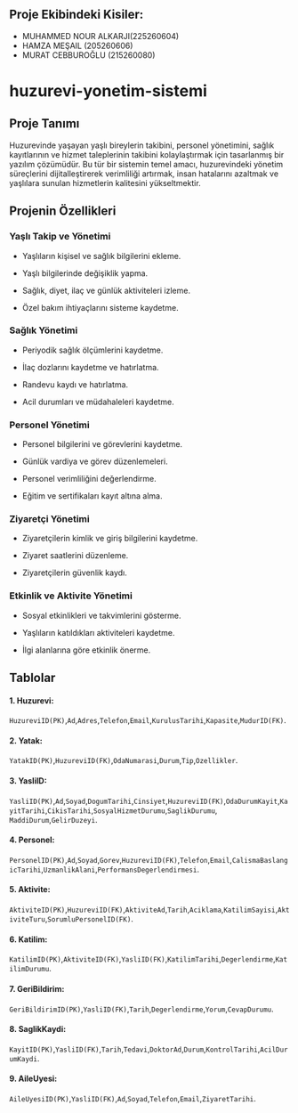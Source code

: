 ## Proje Ekibindeki Kisiler:

* MUHAMMED NOUR ALKARJI(225260604)
* HAMZA MEŞAIL (205260606)
* MURAT CEBBUROĞLU (215260080)
# huzurevi-yonetim-sistemi

## Proje Tanımı

Huzurevinde yaşayan yaşlı bireylerin takibini, personel yönetimini, sağlık kayıtlarının ve hizmet taleplerinin takibini kolaylaştırmak için tasarlanmış bir yazılım çözümüdür. Bu tür bir sistemin temel amacı, huzurevindeki yönetim süreçlerini dijitalleştirerek verimliliği artırmak, insan hatalarını azaltmak ve yaşlılara sunulan hizmetlerin kalitesini yükseltmektir.

## Projenin Özellikleri

### Yaşlı Takip ve Yönetimi

* Yaşlıların kişisel ve sağlık bilgilerini ekleme.                                                           

* Yaşlı bilgilerinde değişiklik yapma.                                                           

* Sağlık, diyet, ilaç ve günlük aktiviteleri izleme.                                                           

* Özel bakım ihtiyaçlarını sisteme kaydetme.                                                           

### Sağlık Yönetimi

* Periyodik sağlık ölçümlerini kaydetme.

* İlaç dozlarını kaydetme ve hatırlatma.

* Randevu kaydı ve hatırlatma.

* Acil durumları ve müdahaleleri kaydetme.

### Personel Yönetimi

* Personel bilgilerini ve görevlerini kaydetme.

* Günlük vardiya ve görev düzenlemeleri.

* Personel verimliliğini değerlendirme.

* Eğitim ve sertifikaları kayıt altına alma.

### Ziyaretçi Yönetimi

* Ziyaretçilerin kimlik ve giriş bilgilerini kaydetme.

* Ziyaret saatlerini düzenleme.

* Ziyaretçilerin güvenlik kaydı.

### Etkinlik ve Aktivite Yönetimi

* Sosyal etkinlikleri ve takvimlerini gösterme.

* Yaşlıların katıldıkları aktiviteleri kaydetme.

* İlgi alanlarına göre etkinlik önerme.

## Tablolar

<h4>1. Huzurevi:</h4>
<code>HuzureviID(PK)</code>,<code>Ad</code>,<code>Adres</code>,<code>Telefon</code>,<code>Email</code>,<code>KurulusTarihi</code>,<code>Kapasite</code>,<code>MudurID(FK)</code>.
<h4>2. Yatak:</h4>
<code>YatakID(PK)</code>,<code>HuzureviID(FK)</code>,<code>OdaNumarasi</code>,<code>Durum</code>,<code>Tip</code>,<code>Ozellikler</code>.
<h4>3. YasliID:</h4>
<code>YasliID(PK)</code>,<code>Ad</code>,<code>Soyad</code>,<code>DogumTarihi</code>,<code>Cinsiyet</code>,<code>HuzureviID(FK)</code>,<code>OdaDurumKayit</code>,<code>KayitTarihi</code>,<code>CikisTarihi</code>,<code>SosyalHizmetDurumu</code>,<code>SaglikDurumu</code>, <code>MaddiDurum</code>,<code>GelirDuzeyi</code>.
<h4>4. Personel:</h4>
<code>PersonelID(PK)</code>,<code>Ad</code>,<code>Soyad</code>,<code>Gorev</code>,<code>HuzureviID(FK)</code>,<code>Telefon</code>,<code>Email</code>,<code>CalismaBaslangicTarihi</code>,<code>UzmanlikAlani</code>,<code>PerformansDegerlendirmesi</code>.
<h4>5. Aktivite:</h4>
<code>AktiviteID(PK)</code>,<code>HuzureviID(FK)</code>,<code>AktiviteAd</code>,<code>Tarih</code>,<code>Aciklama</code>,<code>KatilimSayisi</code>,<code>AktiviteTuru</code>,<code>SorumluPersonelID(FK)</code>.
<h4>6. Katilim:</h4>
<code>KatilimID(PK)</code>,<code>AktiviteID(FK)</code>,<code>YasliID(FK)</code>,<code>KatilimTarihi</code>,<code>Degerlendirme</code>,<code>KatilimDurumu</code>.
<h4>7. GeriBildirim:</h4>
<code>GeriBildirimID(PK)</code>,<code>YasliID(FK)</code>,<code>Tarih</code>,<code>Degerlendirme</code>,<code>Yorum</code>,<code>CevapDurumu</code>.
<h4>8. SaglikKaydi:</h4>
<code>KayitID(PK)</code>,<code>YasliID(FK)</code>,<code>Tarih</code>,<code>Tedavi</code>,<code>DoktorAd</code>,<code>Durum</code>,<code>KontrolTarihi</code>,<code>AcilDurumKaydi</code>.
<h4>9. AileUyesi:</h4>
<code>AileUyesiID(PK)</code>,<code>YasliID(FK)</code>,<code>Ad</code>,<code>Soyad</code>,<code>Telefon</code>,<code>Email</code>,<code>ZiyaretTarihi</code>.
